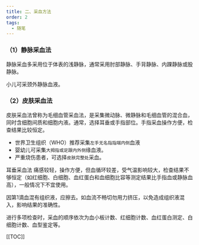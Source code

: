 ```yaml
---
title: 二、采血方法
order: 2
tags:
  - 随笔
---
```

<kaodian/>

[comment]: <> (<script>)

[comment]: <> (window.onload=function&#40;&#41;{)

[comment]: <> (    Reveal.initialize&#40;{)

[comment]: <> (    plugins: [ RevealMarkdown ])

[comment]: <> (    }&#41;)

[comment]: <> (})

[comment]: <> (</script>)

[comment]: <> (<div style="width:500px;height:500px">)

[comment]: <> (<div class="reveal">)

[comment]: <> (    <div class="slides">)

[comment]: <> (		<section>Slide 1</section>)

[comment]: <> (		<section>Slide 2)

[comment]: <> (			<aside class="notes">)

[comment]: <> (					<p>Some notes</p>)

[comment]: <> (			</aside>)

[comment]: <> (					<p>Some slide text</p>)

[comment]: <> (			<aside class="notes">)

[comment]: <> (				<p>and some more notes</p>)

[comment]: <> (			</aside>)

[comment]: <> (		</section>)

[comment]: <> (	</div>)

[comment]: <> (</div>)

[comment]: <> (</div>)




### （1）静脉采血法

静脉采血多采用位于体表的浅静脉，通常采用肘部静脉、手背静脉、内踝静脉或股静脉。

小儿可采颈外静脉血液。

### （2）皮肤采血法

皮肤采血法曾称为毛细血管采血法，是采集微动脉、微静脉和毛细血管的混合血，同时含细胞间质和细胞内液。通常，选择耳垂或手指部位。手指采血操作方便，检查结果比较恒定。

- 世界卫生组织（WHO）推荐采集`左手无名指指端内侧`血液
- 婴幼儿可采集`大拇指或足跟内外侧`缘血液。
- 严重烧伤患者，可选择`皮肤完整处`采血。

耳垂采血法
痛感较轻，操作方便，但血循环较差，受气温影响较大，检查结果不够恒定（如红细胞、白细胞、血红蛋白和血细胞比容等测定结果比手指血或静脉血高），一般情况下不宜使用。

因第1滴血混有组织液，应擦去。如血流不畅切勿用力挤压，以免造成组织液混入，影响结果的准确性。

进行多项检查时，采血的顺序依次为血小板计数、红细胞计数、血红蛋白测定、白细胞计数、血型鉴定等。

 [[TOC]]
<beiti/>
